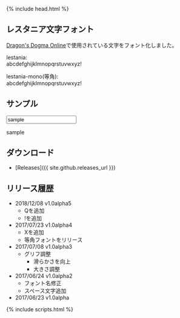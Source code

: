 {% include head.html %}
## レスタニア文字フォント
[Dragon's Dogma Online](http://www.dd-on.jp/)で使用されている文字をフォント化しました。

lestania:<br/>
<span class="lestania">abcdefghijklmnopqrstuvwxyz!</span>

lestania-mono(等角):<br/>
<span class="lestania-mono">abcdefghijklmnopqrstuvwxyz!</span>



## サンプル
<input id="sample-input" value="sample">

<p class="lestania" id="sample-text">sample</p>

## ダウンロード
* [Releases]({{ site.github.releases_url }})

## リリース履歴
* 2018/12/08 v1.0alpha5
  * Qを追加
  * !を追加
* 2017/07/23 v1.0alpha4
  * Xを追加
  * 等角フォントをリリース
* 2017/07/08 v1.0alpha3
  * グリフ調整
    * 滑らかさを向上
    * 大きさ調整
* 2017/06/24 v1.0alpha2
  * フォント名修正
  * スペース文字追加
* 2017/06/23 v1.0alpha

{% include scripts.html %}
